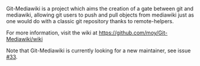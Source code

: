 Git-Mediawiki is a project which aims the creation of a gate
between git and mediawiki, allowing git users to push and pull
objects from mediawiki just as one would do with a classic git
repository thanks to remote-helpers.

For more information, visit the wiki at
https://github.com/moy/Git-Mediawiki/wiki

Note that Git-Mediawiki is currently looking for a new maintainer, see issue [#33](https://github.com/Git-Mediawiki/Git-Mediawiki/issues/33).

